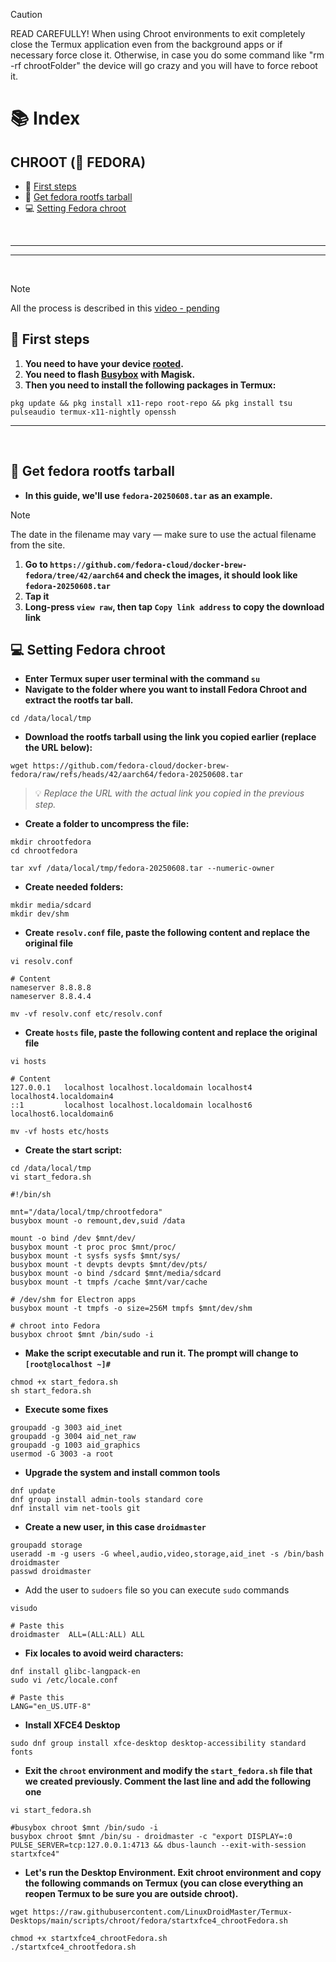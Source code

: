 > [!CAUTION]
> READ CAREFULLY! When using Chroot environments to exit completely close the Termux application even from the background apps or if necessary force close it. Otherwise, in case you do some command like "rm -rf chrootFolder" the device will go crazy and you will have to force reboot it.

# 📚 Index
## CHROOT (🔵 FEDORA)
* 🏁 [First steps](#first-steps-chroot)
* 🫚 [Get fedora rootfs tarball](#get-rootfs)
* 💻 [Setting Fedora chroot](#fedora-chroot)

<br>

---  
---  

<br>

> [!NOTE]  
> All the process is described in this [video - pending]()

## 🏁 First steps <a name=first-steps-chroot></a>


1. **You need to have your device <u>rooted</u>.**
2. **You need to flash [Busybox](https://github.com/Magisk-Modules-Alt-Repo/BuiltIn-BusyBox/releases) with Magisk.**
3. **Then you need to install the following packages in Termux:** 
```
pkg update && pkg install x11-repo root-repo && pkg install tsu pulseaudio termux-x11-nightly openssh
```

---  
<br>

## 🫚 Get fedora rootfs tarball <a name=get-rootfs></a>

- **In this guide, we'll use `fedora-20250608.tar` as an example.**
> [!NOTE]  
> The date in the filename may vary — make sure to use the actual filename from the site.

1. **Go to `https://github.com/fedora-cloud/docker-brew-fedora/tree/42/aarch64` and check the images, it should look like `fedora-20250608.tar`**
2. **Tap it**
3. **Long-press `view raw`, then tap `Copy link address` to copy the download link**

## 💻 Setting Fedora chroot <a name=fedora-chroot></a>
- **Enter Termux super user terminal with the command `su`**
- **Navigate to the folder where you want to install Fedora Chroot and extract the rootfs tar ball.**
```
cd /data/local/tmp
```
- **Download the rootfs tarball using the link you copied earlier (replace the URL below):**  
```
wget https://github.com/fedora-cloud/docker-brew-fedora/raw/refs/heads/42/aarch64/fedora-20250608.tar
```
> 💡 *Replace the URL with the actual link you copied in the previous step.*

- **Create a folder to uncompress the file:**
```
mkdir chrootfedora
cd chrootfedora

tar xvf /data/local/tmp/fedora-20250608.tar --numeric-owner
```

- **Create needed folders:**
```
mkdir media/sdcard
mkdir dev/shm
```

- **Create `resolv.conf` file, paste the following content and replace the original file**
```
vi resolv.conf
```
```
# Content
nameserver 8.8.8.8
nameserver 8.8.4.4
```
```
mv -vf resolv.conf etc/resolv.conf
```

- **Create `hosts` file, paste the following content and replace the original file**
```
vi hosts
```
```
# Content
127.0.0.1   localhost localhost.localdomain localhost4 localhost4.localdomain4
::1         localhost localhost.localdomain localhost6 localhost6.localdomain6
```
```
mv -vf hosts etc/hosts
```

- **Create the start script:**
```
cd /data/local/tmp
vi start_fedora.sh
```
```
#!/bin/sh

mnt="/data/local/tmp/chrootfedora"
busybox mount -o remount,dev,suid /data

mount -o bind /dev $mnt/dev/
busybox mount -t proc proc $mnt/proc/
busybox mount -t sysfs sysfs $mnt/sys/
busybox mount -t devpts devpts $mnt/dev/pts/
busybox mount -o bind /sdcard $mnt/media/sdcard
busybox mount -t tmpfs /cache $mnt/var/cache

# /dev/shm for Electron apps
busybox mount -t tmpfs -o size=256M tmpfs $mnt/dev/shm

# chroot into Fedora
busybox chroot $mnt /bin/sudo -i
```

- **Make the script executable and run it. The prompt will change to `[root@localhost ~]#`**

```
chmod +x start_fedora.sh
sh start_fedora.sh
```
- **Execute some fixes**
```
groupadd -g 3003 aid_inet
groupadd -g 3004 aid_net_raw
groupadd -g 1003 aid_graphics
usermod -G 3003 -a root
```

- **Upgrade the system and install common tools**
```
dnf update
dnf group install admin-tools standard core
dnf install vim net-tools git
```

- **Create a new user, in this case `droidmaster`**
```
groupadd storage
useradd -m -g users -G wheel,audio,video,storage,aid_inet -s /bin/bash droidmaster
passwd droidmaster
```

- Add the user to `sudoers` file so you can execute `sudo` commands
```
visudo
```
```
# Paste this 
droidmaster  ALL=(ALL:ALL) ALL
```

- **Fix locales to avoid weird characters:**
```
dnf install glibc-langpack-en
sudo vi /etc/locale.conf
```
```
# Paste this 
LANG="en_US.UTF-8"
```

- **Install XFCE4 Desktop**
```
sudo dnf group install xfce-desktop desktop-accessibility standard fonts
```

- **Exit the `chroot` environment and modify the `start_fedora.sh` file that we created previously. Comment the last line and add the following one**

```
vi start_fedora.sh

#busybox chroot $mnt /bin/sudo -i
busybox chroot $mnt /bin/su - droidmaster -c "export DISPLAY=:0 PULSE_SERVER=tcp:127.0.0.1:4713 && dbus-launch --exit-with-session startxfce4"
```

- **Let's run the Desktop Environment. Exit chroot environment and copy the following commands on Termux (you can close everything an reopen Termux to be sure you are outside chroot).** 
```
wget https://raw.githubusercontent.com/LinuxDroidMaster/Termux-Desktops/main/scripts/chroot/fedora/startxfce4_chrootFedora.sh 

chmod +x startxfce4_chrootFedora.sh
./startxfce4_chrootfedora.sh
```
